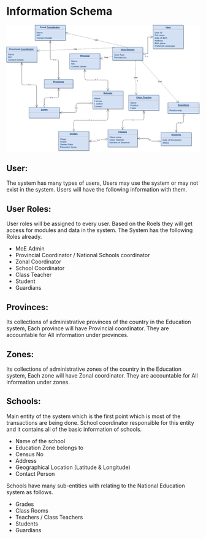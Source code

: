 # Information Schema

![Diagram](images/information_schema.png)

## User:
The system has many types of users, Users may use the system or may not exist in the system. Users will have the following information with them.

## User Roles:
User roles will be assigned to every user. Based on the Roels they will get access for modules and data in the system. The System has the following Roles already.

  * MoE Admin
  * Provincial Coordinator / National Schools coordinator
  * Zonal Coordinator
  * School Coordinator
  * Class Teacher
  * Student
  * Guardians
  
## Provinces:
Its collections of administrative provinces of the country in the Education system,  Each province will have Provincial coordinator. They are accountable for All information under provinces.

## Zones:
Its collections of administrative zones of the country in the Education system,  Each zone will have Zonal coordinator. They are accountable for All information under zones.

## Schools:
Main entity of the system which is the first point which is most of the transactions are being done. School coordinator responsible for this entity and it contains all of the basic information of schools.

  * Name of the school
  * Education Zone belongs to
  * Census No
  * Address
  * Geographical Location (Latitude & Longitude)
  * Contact Person

Schools have many sub-entities with relating to the National Education system as follows.

  * Grades 
  * Class Rooms
  * Teachers / Class Teachers
  * Students
  * Guardians


